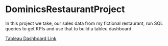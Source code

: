 # DominicsRestaurantProject
In this project we take, our sales data from my fictional restaurant, run SQL queries to get KPIs and use that to build a tableu dashboard

[Tableau Dashboard Link](https://public.tableau.com/app/profile/dominic.matthews/viz/DominicsRestaurant/HOME)
